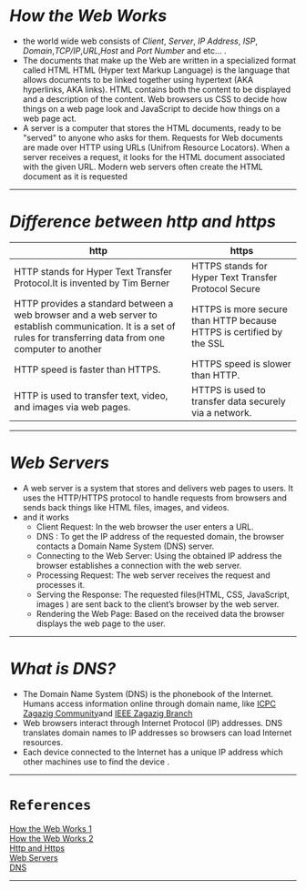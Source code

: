 # *How the Web Works*
- the world wide web consists of *Client*, *Server*, *IP Address*, *ISP*, *Domain*,*TCP/IP*,*URL*,*Host* and *Port Number* and etc... .
- The documents that make up the Web are written in a specialized format called HTML HTML (Hyper text Markup Language) is the language that allows documents to be linked together using hypertext (AKA hyperlinks, AKA links). HTML contains both the content to be displayed and a description of the content. Web browsers us CSS to decide how things on a web page look and JavaScript to decide how things on a web page act.
- A server is a computer that stores the HTML documents, ready to be "served" to anyone who asks for them. Requests for Web documents are made over HTTP using URLs (Unifrom Resource Locators). When a server receives a request, it looks for the HTML document associated with the given URL. Modern web servers often create the HTML document as it is requested
- - - - - - - - 
# *Difference between http and https*

| http                                                                                                                                                                | https                                                                |
| ------------------------------------------------------------------------------------------------------------------------------------------------------------------- | -------------------------------------------------------------------- |
| HTTP stands for Hyper Text Transfer Protocol.It is invented by Tim Berner                                                                                           | HTTPS stands for Hyper Text Transfer Protocol Secure                 |
| HTTP provides a standard between a web browser and a web server to establish communication. It is a set of rules for transferring data from one computer to another | HTTPS is more secure than HTTP because HTTPS is certified by the SSL |
| HTTP speed is faster than HTTPS.                                                                                                                                    | HTTPS speed is slower than HTTP.                                     |
| HTTP is used to transfer text, video, and images via web pages.                                                                                                     | HTTPS is used to transfer data securely via a network.               |
- - - - -  -
# *Web Servers*
- A web server is a system that stores and delivers web pages to users. It uses the HTTP/HTTPS protocol to handle requests from browsers and sends back things like HTML files, images, and videos.
- and it works
	- Client Request: In the web browser the user enters a URL.
	- DNS : To get the IP address of the requested domain, the browser contacts a Domain Name System (DNS) server.
	- Connecting to the Web Server: Using the obtained IP address the browser establishes a connection with the web server.
	- Processing Request: The web server receives the request and processes it.
	- Serving the Response: The requested files(HTML, CSS, JavaScript, images ) are sent back to the client’s browser by the web server.
	- Rendering the Web Page: Based on the received data the browser displays the web page to the user.
- - -  - - --  -
# *What is DNS?*
- The Domain Name System (DNS) is the phonebook of the Internet. Humans access information online through domain name, like [ICPC Zagazig Community](https://icpczagazig.org/)and [IEEE Zagazig Branch](https://www.facebook.com/IEEEZSB/)
- Web browsers interact through Internet Protocol (IP) addresses. DNS translates domain names to IP addresses so browsers can load Internet resources.
- Each device connected to the Internet has a unique IP address which other machines use to find the device .
- - - - - - 
# `References`
[How the Web Works 1](http://freecodecamp.org/news/how-the-web-works-a-primer-for-newcomers-to-web-development-or-anyone-really-b4584e63585c/)<br>
[How the Web Works 2](https://www.linkedin.com/pulse/how-web-works-steven-foote/)<br>
[Http and Https](https://www.geeksforgeeks.org/difference-between-http-and-https/)<br>
[Web Servers](https://www.geeksforgeeks.org/web-server-and-its-type/)<br>
[DNS](https://www.cloudflare.com/learning/dns/what-is-dns/)<br>
- - - - - - - - -

